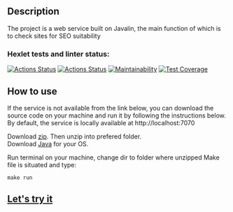 ## Description
The project is a web service built on Javalin, the main function of which is to check sites for SEO suitability


### Hexlet tests and linter status:
[![Actions Status](https://github.com/sergi-Jr/java-project-72/actions/workflows/hexlet-check.yml/badge.svg)](https://github.com/sergi-Jr/java-project-72/actions)
[![Actions Status](https://github.com/sergi-Jr/java-project-72/actions/workflows/main.yml/badge.svg)](https://github.com/sergi-Jr/java-project-72/actions)
[![Maintainability](https://api.codeclimate.com/v1/badges/0eee8664b87b9e43e788/maintainability)](https://codeclimate.com/github/sergi-Jr/java-project-72/maintainability)
[![Test Coverage](https://api.codeclimate.com/v1/badges/0eee8664b87b9e43e788/test_coverage)](https://codeclimate.com/github/sergi-Jr/java-project-72/test_coverage)

## How to use

If the service is not available from the link below, you can download the source code on your machine and run it by following the instructions below. By default, the service is locally available at http://localhost:7070

Download [zip](https://github.com/sergi-Jr/java-project-72/archive/refs/heads/main.zip). Then unzip into prefered folder.  
Download [Java](https://www.java.com/ru/download/manual.jsp) for your OS.

Run terminal on your machine, change dir to folder where unzipped Make file is situated and type:
```
make run
```

## [Let's try it](https://java-project-72-9n0q.onrender.com/)
